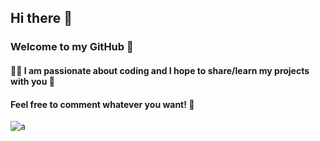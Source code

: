 ## Hi there 👋 
### Welcome to my GitHub 🙂

#### 👩‍💻 I am passionate about coding and I hope to share/learn my projects with you 🤝
#### Feel free to comment whatever you want! 💬

![a](https://github.com/antonellaOvO/antonellaOvO/assets/125452008/e29d8f54-ed07-4604-a72a-333cd53cf639)


<!--
**antonellaOvO/antonellaOvO** is a ✨ _special_ ✨ repository because its `README.md` (this file) appears on your GitHub profile.

Here are some ideas to get you started:

- 🔭 I’m currently working on ...
- 🌱 I’m currently learning ...
- 👯 I’m looking to collaborate on ...
- 🤔 I’m looking for help with ...
- 💬 Ask me about ...
- 📫 How to reach me: ...
- 😄 Pronouns: ...
- ⚡ Fun fact: ...
-->
